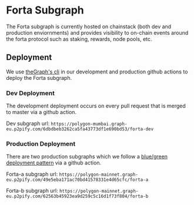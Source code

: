 # Forta Subgraph 
The Forta subgraph is currently hosted on chainstack (both dev and production enviornments) and provides visibility to on-chain events around the forta protocol such as staking, rewards, node pools, etc.

## Deployment

We use [theGraph's cli](https://thegraph.com/docs/en/deploying/deploying-a-subgraph-to-studio/#deploying-a-subgraph-to-subgraph-studio) in our development and production github actions to deploy the Forta subgraph.

### Dev Deployment

The development deployment occurs on every pull request that is merged to master via a github action.

Dev subgraph url: `https://polygon-mumbai.graph-eu.p2pify.com/6dbdbeb3262ca5fa43773df1e690bd53/forta-dev`

### Production Deployment

There are two production subgraphs which we follow a [blue/green deployment pattern](https://www.redhat.com/en/topics/devops/what-is-blue-green-deployment) via a github action.

Forta-a subgraph url: `https://polygon-mainnet.graph-eu.p2pify.com/49e5eba171ac70bd41578331e4d65cfc/forta-a`

Forta-b subgraph url: `https://polygon-mainnet.graph-eu.p2pify.com/62563b45923ea9d259c5c16d1f73f804/forta-b`
